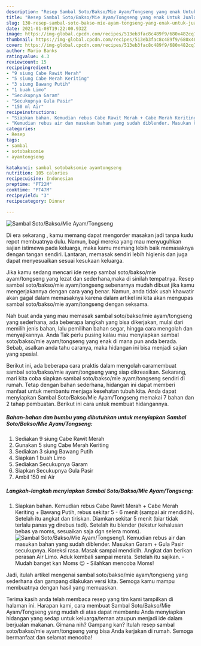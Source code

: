 ```yaml
---
description: "Resep Sambal Soto/Bakso/Mie Ayam/Tongseng yang enak Untuk Jualan"
title: "Resep Sambal Soto/Bakso/Mie Ayam/Tongseng yang enak Untuk Jualan"
slug: 130-resep-sambal-soto-bakso-mie-ayam-tongseng-yang-enak-untuk-jualan
date: 2021-01-08T19:22:00.932Z
image: https://img-global.cpcdn.com/recipes/513eb3fac8c489f9/680x482cq70/sambal-sotobaksomie-ayamtongseng-foto-resep-utama.jpg
thumbnail: https://img-global.cpcdn.com/recipes/513eb3fac8c489f9/680x482cq70/sambal-sotobaksomie-ayamtongseng-foto-resep-utama.jpg
cover: https://img-global.cpcdn.com/recipes/513eb3fac8c489f9/680x482cq70/sambal-sotobaksomie-ayamtongseng-foto-resep-utama.jpg
author: Mario Banks
ratingvalue: 4.3
reviewcount: 15
recipeingredient:
- "9 siung Cabe Rawit Merah"
- "5 siung Cabe Merah Keriting"
- "3 siung Bawang Putih"
- "1 buah Limo"
- "Secukupnya Garam"
- "Secukupnya Gula Pasir"
- "150 ml Air"
recipeinstructions:
- "Siapkan bahan. Kemudian rebus Cabe Rawit Merah + Cabe Merah Keriting + Bawang Putih, rebus sekitar 5 - 6 menit (sampai air mendidih). Setelah itu angkat dan tiriskan. Diamkan sekitar 5 menit (biar tidak terlalu panas yg direbus tadi). Setelah itu blender (tekstur kehalusan bebas ya moms, sesuaikan saja dgn selera moms)."
- "Kemudian rebus air dan masukan bahan yang sudah diblender. Masukan Garam + Gula Pasir secukupnya. Koreksi rasa. Masak sampai mendidih. Angkat dan berikan perasan Air Limo. Aduk kembali sampai merata. Setelah itu sajikan. Mudah banget kan Moms 😉 Silahkan mencoba Moms!"
categories:
- Resep
tags:
- sambal
- sotobaksomie
- ayamtongseng

katakunci: sambal sotobaksomie ayamtongseng 
nutrition: 105 calories
recipecuisine: Indonesian
preptime: "PT22M"
cooktime: "PT47M"
recipeyield: "3"
recipecategory: Dinner

---
```



![Sambal Soto/Bakso/Mie Ayam/Tongseng](https://img-global.cpcdn.com/recipes/513eb3fac8c489f9/680x482cq70/sambal-sotobaksomie-ayamtongseng-foto-resep-utama.jpg)

Di era  sekarang , kamu memang dapat mengorder masakan jadi tanpa kudu repot membuatnya dulu. Namun, bagi mereka yang mau menyuguhkan sajian istimewa pada keluarga, maka kamu memang lebih baik memasaknya dengan tangan sendiri. Lantaran, memasak sendiri lebih higienis dan juga dapat menyesuaikan sesuai kesukaan keluarga.

Jika kamu sedang mencari ide resep sambal soto/bakso/mie ayam/tongseng yang lezat dan sederhana,maka di sinilah tempatnya. Resep sambal soto/bakso/mie ayam/tongseng  sebenarnya mudah dibuat jika kamu mengerjakannya dengan cara yang benar. Namun, anda tidak usah khawatir akan gagal dalam memasaknya 
karena dalam artikel ini kita akan mengupas sambal soto/bakso/mie ayam/tongseng dengan seksama.  



Nah buat anda yang mau memasak sambal soto/bakso/mie ayam/tongseng yang sederhana, ada beberapa langkah yang bisa dikerjakan, mulai dari memilih jenis bahan, lalu pemilihan bahan segar, hingga cara mengolah dan menyajikannya. Anda Tak perlu pusing kalau mau menyiapkan sambal soto/bakso/mie ayam/tongseng yang enak di mana pun anda berada. Sebab, asalkan anda  tahu caranya, maka hidangan ini bisa menjadi sajian yang spesial.

Berikut ini, ada beberapa cara praktis  dalam mengolah caramembuat sambal soto/bakso/mie ayam/tongseng yang siap dikreasikan. Sekarang, mari kita coba siapkan sambal soto/bakso/mie ayam/tongseng sendiri di rumah. Tetap dengan bahan sederhana, hidangan ini dapat memberi manfaat untuk membantu menjaga kesehatan tubuh kita. Anda dapat menyiapkan Sambal Soto/Bakso/Mie Ayam/Tongseng memakai 7 bahan dan 2 tahap pembuatan. Berikut ini cara untuk membuat hidangannya.

<!--inarticleads1-->

##### Bahan-bahan dan bumbu yang dibutuhkan untuk menyiapkan Sambal Soto/Bakso/Mie Ayam/Tongseng:

1. Sediakan 9 siung Cabe Rawit Merah
1. Gunakan 5 siung Cabe Merah Keriting
1. Sediakan 3 siung Bawang Putih
1. Siapkan 1 buah Limo
1. Sediakan Secukupnya Garam
1. Siapkan Secukupnya Gula Pasir
1. Ambil 150 ml Air




<!--inarticleads2-->

##### Langkah-langkah menyiapkan Sambal Soto/Bakso/Mie Ayam/Tongseng:

1. Siapkan bahan. Kemudian rebus Cabe Rawit Merah + Cabe Merah Keriting + Bawang Putih, rebus sekitar 5 - 6 menit (sampai air mendidih). Setelah itu angkat dan tiriskan. Diamkan sekitar 5 menit (biar tidak terlalu panas yg direbus tadi). Setelah itu blender (tekstur kehalusan bebas ya moms, sesuaikan saja dgn selera moms).
<img src="https://img-global.cpcdn.com/steps/db41356c9df2ec18/160x128cq70/sambal-sotobaksomie-ayamtongseng-langkah-memasak-1-foto.jpg" alt="Sambal Soto/Bakso/Mie Ayam/Tongseng">1. Kemudian rebus air dan masukan bahan yang sudah diblender. Masukan Garam + Gula Pasir secukupnya. Koreksi rasa. Masak sampai mendidih. Angkat dan berikan perasan Air Limo. Aduk kembali sampai merata. Setelah itu sajikan. - Mudah banget kan Moms 😉 - Silahkan mencoba Moms!




Jadi, itulah artikel mengenai  sambal soto/bakso/mie ayam/tongseng  yang sederhana dan gampang dilakukan versi kita. Semoga kamu mampu membuatnya dengan hasil yang memuaskan. 

Terima kasih anda telah membaca resep yang tim kami tampilkan di halaman ini. Harapan kami, cara membuat  Sambal Soto/Bakso/Mie Ayam/Tongseng yang mudah di atas dapat membantu Anda menyiapkan hidangan yang sedap untuk keluarga/teman ataupun menjadi ide dalam berjualan makanan. Gimana nih? Gampang kan? Itulah resep sambal soto/bakso/mie ayam/tongseng yang bisa Anda kerjakan di rumah. Semoga bermanfaat dan selamat mencoba!

